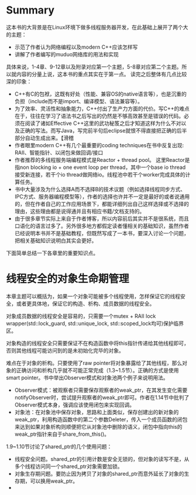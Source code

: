 # Summary
这本书的大背景是在Linux环境下做多线程服务器开发，在此基础上展开了两个大的主题：
- 示范了作者认为网络编程以及modern C++应该怎样写
- 讲解了作者编写的muduo网络库的用法和实现

具体来说，1-4章、9-12章以及附录对应第一个主题，5-8章对应第二个主题。所以就内容的分量上说，这本书的重点其实在于第一点。
读完之后整体有几点比较深的印象：
- C++有C的包袱，这既有好处（性能、兼容OS的native语言等），也是沉重的负担（include而不是import、编译模型、语法兼容等）。
- 为了效率、灵活性和抽象能力，C++付出了生产力方面的代价。写C++的难点在于，往往在学习了语法书之后写出的仍然是不够高效甚至是错误的代码。必须在阅读了诸如Effective C++这里的武功秘笈之后才知道这样为什么不对以及正确的写法。而写Java，写完前半句后eclipse就恨不得直接把正确的后半部分自动生成出来。【滑稽
- 作者眼里modern C++有几个最重要的coding techniques在书中反复出现: RAII、智能指针、以闭包来做回调/接口
- 作者推荐的多线程服务端编程模式是Reactor + thread pool。 这里Reactor是指non blocking io + one event loop per thread，其中一个base io thread接受新连接，若干个io thread做网络io。线程池中若干个worker完成具体的计算任务。
- 书中大量涉及为什么选择A而不选择B的技术议题（例如选择线程同步方式、IPC方式、服务器编程模型等），作者的选择也许并不一定是最好的或者说通用的，但在作者自己的工作应用场景下，都能详细列出自己这样选择或不选择的理由，这些理由都是说得通并且有相应书籍/文档支持的。
- 由于很多章节实际上来自于作者博客，所以内容前后其实并不是很系统，而且口语化的语言过多了。另外很多地方都假定读者懂相关的基础知识，虽然作者已经说明本书并不是基础教程，但既然写成了一本书，要深入讨论一个问题，把相关基础知识说明白其实会更好。

下面简单总结一下各章里的重要知识点。
# 线程安全的对象生命期管理
本章主题可以概括为，如果一个对象可能被多个线程使用，怎样保证它的线程安全，或者更具体地，保证它的构造、析构、成员数据的线程安全。

对象成员数据的线程安全是容易的，只需要一个mutex + RAII lock wrapper(std::lock_guard, std::unique_lock, std::scoped_lock均可)保护临界区。

对象构造的线程安全只需要保证不在构造函数中将this指针传递给其他线程即可，否则其他线程可能访问到的是未初始化完毕的对象。

难点在于对象的析构。只要使用了raw pointer将对象暴露给了其他线程，那么对象的正确访问和析构几乎就不可能正常完成（1.3~1.5节）。正确的方式是使用smart pointer。书中举出Observer模式和对象池两个例子来说明用法。
- Observer模式：被观察者只需要保存观察者的weak_ptr，在其发生变化需要notifyObserver时，尝试提升观察者的weak_ptr即可。作者在1.14节中批判了Observer模式本身，强调应该使用闭包来实现回调。
- 对象池：在对象池中保存对象，思路和上面类似，保存创建出的新对象的weak_ptr，利用构造函数中的第二个参数Deleter，传入一个成员函数的闭包来达到如果对象析构则顺便把它从对象池中删除的语义，闭包中指向this的weak_ptr指针来自于share_from_this()。

1.9~1.10节讨论了shared_ptr的几个使用问题：
- 线程安全问题。shared_ptr的引用计数是安全无锁的，但对象的读写不是，从多个线程访问同一个shared_ptr对象需要加锁。
- 对象生存期问题。要防止因为拷贝了对象的shared_ptr而意外延长了对象的生存期，可以换用weak_ptr。
- 
